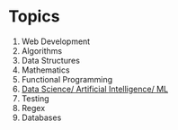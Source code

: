 # Topics
1. Web Development
2. Algorithms
3. Data Structures
4. Mathematics
5. Functional Programming
6. [Data Science/ Artificial Intelligence/ ML](content/ML_README.md)
7. Testing
8. Regex
9. Databases
